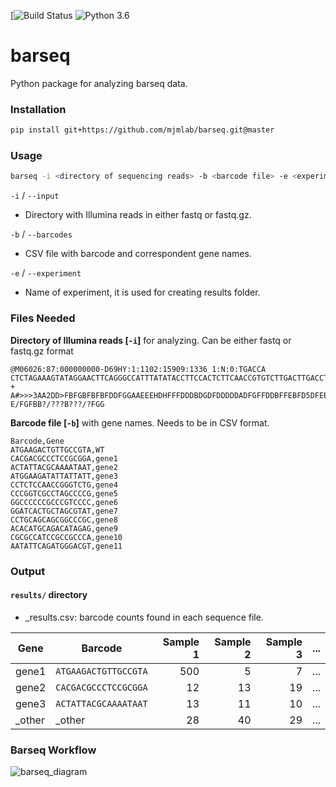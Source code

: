 [![Build Status](https://travis-ci.org/mjmlab/barseq.svg?branch=master)
![Python 3.6](https://img.shields.io/badge/python-3.7-blue.svg)

# barseq 

Python package for analyzing barseq data.

### Installation

```bash
pip install git+https://github.com/mjmlab/barseq.git@master
``` 

### Usage

```bash
barseq -i <directory of sequencing reads> -b <barcode file> -e <experiment name>
```

`-i` / `--input`

- Directory with Illumina reads in either fastq or fastq.gz.


`-b` / `--barcodes`

- CSV file with barcode and correspondent gene names.


`-e` / `--experiment`

- Name of experiment, it is used for creating results folder.

### Files Needed

**Directory of Illumina reads [`-i`]** for analyzing. Can be either fastq or fastq.gz format

```text
@M06026:87:000000000-D69HY:1:1102:15909:1336 1:N:0:TGACCA
CTCTAGAAAGTATAGGAACTTCAGGGCCATTTATATACCTTCCACTCTTCAACCGTGTCTTGACTTGACCTGGATGTCTCTACTGCTGTCATGCTACGTAGCTCATGCTACGTCGATCTAGTCGATGCATGCTAGCTGATCGACTCTCTTC
+
A#>>>3AA2DD>FBFGBFBFBFDDFGGAAEEEHDHFFFDDDBDGDFDDDDDADFGFFDDBFFEBFD5DFEEBBADABFGFGBBFGDD5BF3F43B3F1/11B144BGEBF@BBFB0B0BBFBBBBBBBB?E/FGFBB?/???B???/?FGG
```

**Barcode file [`-b`]** with gene names. Needs to be in CSV format.

```text
Barcode,Gene
ATGAAGACTGTTGCCGTA,WT
CACGACGCCCTCCGCGGA,gene1
ACTATTACGCAAAATAAT,gene2
ATGGAAGATATTATTATT,gene3
CCTCTCCAACCGGGTCTG,gene4
CCCGGTCGCCTAGCCCCG,gene5
GGCCCCCCGCCCGTCCCC,gene6
GGATCACTGCTAGCGTAT,gene7
CCTGCAGCAGCGGCCCGC,gene8
ACACATGCAGACATAGAG,gene9
CGCGCCATCCGCCGCCCA,gene10
AATATTCAGATGGGACGT,gene11
```

### Output

#### `results/` directory

- <experiment>_results.csv: barcode counts found in each sequence file.


| Gene |       Barcode        | Sample 1 | Sample 2 | Sample 3 | ... |
| ---- | -------------------- | --------:| --------:| --------:| --- |
| gene1| `ATGAAGACTGTTGCCGTA` |    500   |    5     |     7    | ... |
| gene2| `CACGACGCCCTCCGCGGA` |     12   |   13     |    19    | ... |
| gene3| `ACTATTACGCAAAATAAT` |     13   |   11     |    10    | ... |
|_other|        _other        |     28   |   40     |    29    | ... |



### Barseq Workflow

![barseq_diagram](docs/barseq_workflow.png)

